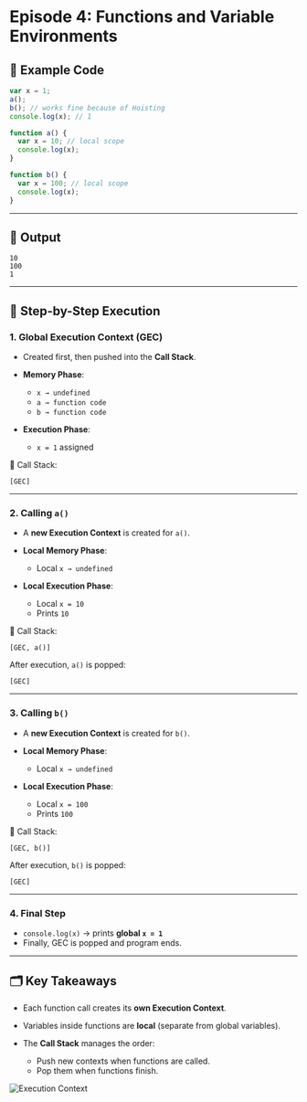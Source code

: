 # Episode 4: Functions and Variable Environments

## 🔹 Example Code

```js
var x = 1;
a();
b(); // works fine because of Hoisting
console.log(x); // 1

function a() {
  var x = 10; // local scope
  console.log(x);
}

function b() {
  var x = 100; // local scope
  console.log(x);
}
````

---

## 🔹 Output

```
10
100
1
```

---

## 🔹 Step-by-Step Execution

### 1. Global Execution Context (GEC)

* Created first, then pushed into the **Call Stack**.
* **Memory Phase**:

  * `x → undefined`
  * `a → function code`
  * `b → function code`
* **Execution Phase**:

  * `x = 1` assigned

📌 Call Stack:

```
[GEC]
```

---

### 2. Calling `a()`

* A **new Execution Context** is created for `a()`.
* **Local Memory Phase**:

  * Local `x → undefined`
* **Local Execution Phase**:

  * Local `x = 10`
  * Prints `10`

📌 Call Stack:

```
[GEC, a()]
```

After execution, `a()` is popped:

```
[GEC]
```

---

### 3. Calling `b()`

* A **new Execution Context** is created for `b()`.
* **Local Memory Phase**:

  * Local `x → undefined`
* **Local Execution Phase**:

  * Local `x = 100`
  * Prints `100`

📌 Call Stack:

```
[GEC, b()]
```

After execution, `b()` is popped:

```
[GEC]
```

---

### 4. Final Step

* `console.log(x)` → prints **global `x = 1`**
* Finally, GEC is popped and program ends.

---

## 🗂️ Key Takeaways

* Each function call creates its **own Execution Context**.
* Variables inside functions are **local** (separate from global variables).
* The **Call Stack** manages the order:

  * Push new contexts when functions are called.
  * Pop them when functions finish.

![Execution Context](./assets/function.jpg "Execution Context")
